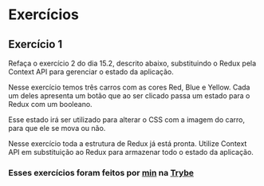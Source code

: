 # Exercícios

## Exercício 1

Refaça o exercício 2 do dia 15.2, descrito abaixo, substituindo o Redux pela Context API para gerenciar o estado da aplicação.

Nesse exercício temos três carros com as cores Red, Blue e Yellow. Cada um deles apresenta um botão que ao ser clicado passa um estado para o Redux com um booleano.

Esse estado irá ser utilizado para alterar o CSS com a imagem do carro, para que ele se mova ou não.

Nesse exercício toda a estrutura de Redux já está pronta. Utilize Context API em substituição ao Redux para armazenar todo o estado da aplicação.

### Esses exercícios foram feitos por [min](https://www.linkedin.com/in/jonathanrei5/) na [Trybe](https://www.betrybe.com/)
